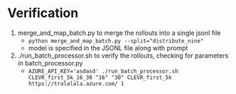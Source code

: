 # Verification
1. merge_and_map_batch.py to merge the rollouts into a single jsonl file
    - ```python merge_and_map_batch.py --split="distribute_nine"```
    - model is specified in the JSONL file along with prompt
2. ./run_batch_processor.sh to verify the rollouts, checking for parameters in batch_processor.py
    - ```AZURE_API_KEY='asdasd' ./run_batch_processor.sh CLEVR_first_5k_16_30 "16" "30" CLEVR_first_5k https://tralalala.azure.com/ 1```